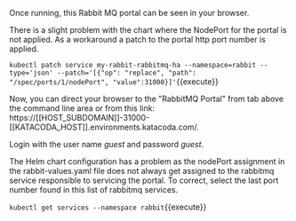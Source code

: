 Once running, this Rabbit MQ portal can be seen in your browser.

There is a slight problem with the chart where the NodePort for the portal is not applied. As a workaround a patch to the portal http port number is applied.

`kubectl patch service my-rabbit-rabbitmq-ha --namespace=rabbit --type='json' --patch='[{"op": "replace", "path": "/spec/ports/1/nodePort", "value":31000}]'`{{execute}}

Now, you can direct your browser to the "RabbitMQ Portal" from tab above the command line area or from this link: https://[[HOST_SUBDOMAIN]]-31000-[[KATACODA_HOST]].environments.katacoda.com/.

Login with the user name _guest_ and password _guest_.

The Helm chart configuration has a problem as the nodePort assignment in the rabbit-values.yaml file does not always get assigned to the rabbitmq service responsible to servicing the portal. To correct, select the last port number found in this list of rabbitmq services.

`kubectl get services --namespace rabbit`{{execute}}
